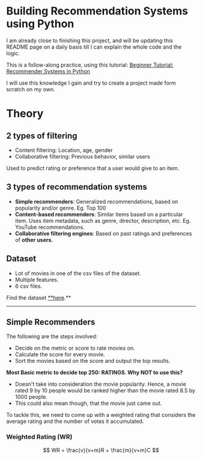 # Building Recommendation Systems using Python

I am already close to finishing this project, and will be updating this README page on a daily basis till I can explain the whole code and the logic.

This is a follow-along practice, using this tutorial: [Beginner Tutorial: Recommender Systems in Python](https://www.datacamp.com/tutorial/recommender-systems-python)

I will use this knowledge I gain and try to create a project made form scratch on my own.

# Theory

## 2 types of filtering

- Content filtering: Location, age, gender
- Collaborative filtering: Previous behavior, similar users

Used to predict rating or preference that a user would give to an item.

## 3 types of recommendation systems

- **Simple recommenders**: Generalized recommendations, based on popularity and/or genre. Eg. Top 100
- **Content-based recommenders**: Similar items based on a particular item. Uses item metadata, such as genre, director, description, etc. Eg. YouTube recommendations.
- **Collaborative filtering engines**: Based on past ratings and preferences of **other users.**
## Dataset

- Lot of movies in one of the csv files of the dataset.
- Multiple features.
- 6 csv files.

Find the dataset [**here](https://www.kaggle.com/rounakbanik/the-movies-dataset/data).**

---

## Simple Recommenders

The following are the steps involved:

- Decide on the metric or score to rate movies on.
- Calculate the score for every movie.
- Sort the movies based on the score and output the top results.

**Most Basic metric to decide top 250: RATINGS. Why NOT to use this?**

- Doesn't take into consideration the movie popularity. Hence, a movie rated 9 by 10 people would be ranked higher than the movie rated 8.5 by 1000 people.
- This could also mean though, that the movie just came out.

To tackle this, we need to come up with a weighted rating that considers the average rating and the number of votes it accumulated.

### Weighted Rating (WR)
$$
WR = \frac{v}{v+m}R + \frac{m}{v+m}C
$$
